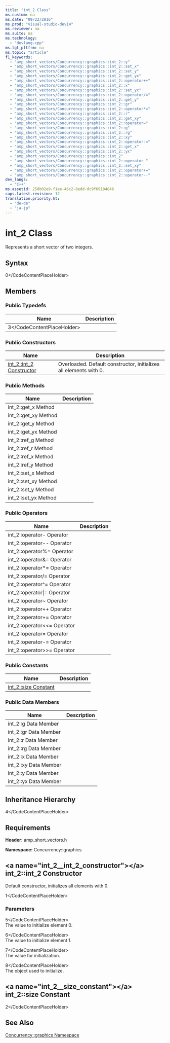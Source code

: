 ```yaml
---
title: "int_2 Class"
ms.custom: na
ms.date: "09/22/2016"
ms.prod: "visual-studio-dev14"
ms.reviewer: na
ms.suite: na
ms.technology: 
  - "devlang-cpp"
ms.tgt_pltfrm: na
ms.topic: "article"
f1_keywords: 
  - "amp_short_vectors/Concurrency::graphics::int_2::y"
  - "amp_short_vectors/Concurrency::graphics::int_2::set_x"
  - "amp_short_vectors/Concurrency::graphics::int_2::set_y"
  - "amp_short_vectors/Concurrency::graphics::int_2::get_yx"
  - "amp_short_vectors/Concurrency::graphics::int_2::operator++"
  - "amp_short_vectors/Concurrency::graphics::int_2::x"
  - "amp_short_vectors/Concurrency::graphics::int_2::set_yx"
  - "amp_short_vectors/Concurrency::graphics::int_2::operator/="
  - "amp_short_vectors/Concurrency::graphics::int_2::get_y"
  - "amp_short_vectors/Concurrency::graphics::int_2::gr"
  - "amp_short_vectors/Concurrency::graphics::int_2::operator*="
  - "amp_short_vectors/Concurrency::graphics::int_2::r"
  - "amp_short_vectors/Concurrency::graphics::int_2::get_xy"
  - "amp_short_vectors/Concurrency::graphics::int_2::operator="
  - "amp_short_vectors/Concurrency::graphics::int_2::g"
  - "amp_short_vectors/Concurrency::graphics::int_2::rg"
  - "amp_short_vectors/Concurrency::graphics::int_2::xy"
  - "amp_short_vectors/Concurrency::graphics::int_2::operator-="
  - "amp_short_vectors/Concurrency::graphics::int_2::get_x"
  - "amp_short_vectors/Concurrency::graphics::int_2::yx"
  - "amp_short_vectors/Concurrency::graphics::int_2"
  - "amp_short_vectors/Concurrency::graphics::int_2::operator-"
  - "amp_short_vectors/Concurrency::graphics::int_2::set_xy"
  - "amp_short_vectors/Concurrency::graphics::int_2::operator+="
  - "amp_short_vectors/Concurrency::graphics::int_2::operator--"
dev_langs: 
  - "C++"
ms.assetid: 258b02e9-f1ee-46c2-8edd-dc9f69184846
caps.latest.revision: 12
translation.priority.ht: 
  - "de-de"
  - "ja-jp"
---
```

# int_2 Class
Represents a short vector of two integers.  
  
## Syntax  
  
<CodeContentPlaceHolder>0\</CodeContentPlaceHolder>  
## Members  
  
### Public Typedefs  
  
|Name|Description|  
|----------|-----------------|  
|<CodeContentPlaceHolder>3\</CodeContentPlaceHolder>||  
  
### Public Constructors  
  
|Name|Description|  
|----------|-----------------|  
|[int_2::int_2 Constructor](#int_2__int_2_constructor)|Overloaded. Default constructor, initializes all elements with 0.|  
  
### Public Methods  
  
|Name|Description|  
|----------|-----------------|  
|int_2::get_x Method||  
|int_2::get_xy Method||  
|int_2::get_y Method||  
|int_2::get_yx Method||  
|int_2::ref_g Method||  
|int_2::ref_r Method||  
|int_2::ref_x Method||  
|int_2::ref_y Method||  
|int_2::set_x Method||  
|int_2::set_xy Method||  
|int_2::set_y Method||  
|int_2::set_yx Method||  
  
### Public Operators  
  
|Name|Description|  
|----------|-----------------|  
|int_2::operator- Operator||  
|int_2::operator-- Operator||  
|int_2::operator%= Operator||  
|int_2::operator&= Operator||  
|int_2::operator*= Operator||  
|int_2::operator/= Operator||  
|int_2::operator^= Operator||  
|int_2::operator&#124;= Operator||  
|int_2::operator~ Operator||  
|int_2::operator++ Operator||  
|int_2::operator+= Operator||  
|int_2::operator<\<= Operator||  
|int_2::operator= Operator||  
|int_2::operator-= Operator||  
|int_2::operator>>= Operator||  
  
### Public Constants  
  
|Name|Description|  
|----------|-----------------|  
|[int_2::size Constant](#int_2__size_constant)||  
  
### Public Data Members  
  
|Name|Description|  
|----------|-----------------|  
|int_2::g Data Member||  
|int_2::gr Data Member||  
|int_2::r Data Member||  
|int_2::rg Data Member||  
|int_2::x Data Member||  
|int_2::xy Data Member||  
|int_2::y Data Member||  
|int_2::yx Data Member||  
  
## Inheritance Hierarchy  
 <CodeContentPlaceHolder>4\</CodeContentPlaceHolder>  
  
## Requirements  
 **Header:** amp_short_vectors.h  
  
 **Namespace:** Concurrency::graphics  
  
##  \<a name="int_2__int_2_constructor">\</a>  int_2::int_2 Constructor  
 Default constructor, initializes all elements with 0.  
  
<CodeContentPlaceHolder>1\</CodeContentPlaceHolder>  
### Parameters  
 <CodeContentPlaceHolder>5\</CodeContentPlaceHolder>  
 The value to initialize element 0.  
  
 <CodeContentPlaceHolder>6\</CodeContentPlaceHolder>  
 The value to initialize element 1.  
  
 <CodeContentPlaceHolder>7\</CodeContentPlaceHolder>  
 The value for initialization.  
  
 <CodeContentPlaceHolder>8\</CodeContentPlaceHolder>  
 The object used to initialize.  
  
##  \<a name="int_2__size_constant">\</a>  int_2::size Constant  
  
<CodeContentPlaceHolder>2\</CodeContentPlaceHolder>  
## See Also  
 [Concurrency::graphics Namespace](../vs140/concurrency--graphics-namespace.md)